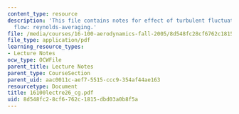 ```yaml
---
content_type: resource
description: 'This file contains notes for effect of turbulent fluctuations on mean
  flow: reynolds-averaging.'
file: /media/courses/16-100-aerodynamics-fall-2005/8d548fc28cf6762c1815dbd03a0b8f5a_16100lectre26_cg.pdf
file_type: application/pdf
learning_resource_types:
- Lecture Notes
ocw_type: OCWFile
parent_title: Lecture Notes
parent_type: CourseSection
parent_uid: aac0011c-aef7-5515-ccc9-354af44ae163
resourcetype: Document
title: 16100lectre26_cg.pdf
uid: 8d548fc2-8cf6-762c-1815-dbd03a0b8f5a
---
```

